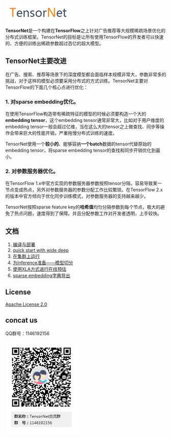 ![TensorNet](doc/logo.png)

**TensorNet**是一个构建在**TensorFlow**之上针对广告推荐等大规模稀疏场景优化的分布式训练框架。TensorNet的目标是让所有使用TensorFlow的开发者可以快速的、方便的训练出稀疏参数超过百亿的超大模型。

## TensorNet主要改进

在广告、搜索、推荐等场景下的深度模型都会面临样本规模非常大，参数非常多的挑战，对于这样的模型必须要采用分布式的方式训练。TensorNet主要对TensorFlow的下面几个核心点进行优化：

### 1. 对sparse embedding优化。

在使用TensorFlow构造带有稀疏特征的模型的时候必须要构造一个大的**embedding tensor**，这个embedding tensor通常非常大，比如对于用户维度的embedding tensor一般会超过亿维，当在这么大的tensor之上做查找、同步等操作会带来巨大的性能开销，严重拖慢分布式训练的速度。

TensorNet使用一个**较小的**、能够容纳**一个batch**数据的tensor代替原始的embedding tensor，将sparse embedding tensor的查找和同步开销优化到最小。

### 2. 对参数服务器优化。

在TensorFlow 1.x中官方实现的参数服务器参数按照tensor分隔，容易导致某一节点变成热点，另外对参数服务器的参数分配工作比较繁琐。在TensorFlow 2.x的版本中官方倾向于优化同步训练模式，对参数服务器的支持越来越少。

TensorNet按照sparse feature key的**哈希值**均匀分隔参数到每个节点，极大的避免了热点问题，速度得到了保障。并且分配参数工作对开发者透明，上手较快。

## 文档

1. [编译与部署](doc/compile_deploy.md)
2. [quick start with wide deep](doc/tutorial/01-begin-with-wide-deep.ipynb)
3. [在集群上运行](doc/tutorial/02-run-in-cluster.ipynb)
4. [为inference准备——模型切分](doc/tutorial/03-split-to-sub-graph.ipynb)
5. [使用XLA方式进行在线预估](doc/tutorial/04-deploy-tf-graph-online.ipynb)
6. [sparse embedding字典导出](doc/tutorial/05-export-sparse-feature-embedding.ipynb)

## License

[Apache License 2.0](LICENSE)

## concat us

QQ群号：1146192156

![TensorNet](doc/TensorNet-QR-code.png)
